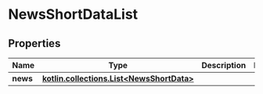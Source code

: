 
# NewsShortDataList

## Properties
Name | Type | Description | Notes
------------ | ------------- | ------------- | -------------
**news** | [**kotlin.collections.List&lt;NewsShortData&gt;**](NewsShortData.md) |  | 



